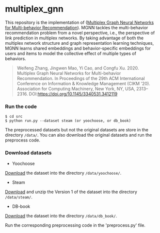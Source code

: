 # multiplex_gnn

This repository is the implementation of ([Multiplex Graph Neural Networks for Multi-behavior Recommendation](https://dl.acm.org/doi/abs/10.1145/3340531.3412119)). MGNN tackles the multi-behavior recommendation problem from a novel perspective, i.e., the perspective of link prediction in multiplex networks. By taking advantage of both the multiplex network structure and graph representation learning techniques, MGNN learns shared embeddings and behavior-specific embeddings for users and items to model the collective effect of multiple types of behaviors.

> Weifeng Zhang, Jingwen Mao, Yi Cao, and Congfu Xu. 2020. Multiplex Graph Neural Networks for Multi-behavior Recommendation. In Proceedings of the 29th ACM International Conference on Information & Knowledge Management (CIKM '20). Association for Computing Machinery, New York, NY, USA, 2313–2316. DOI:https://doi.org/10.1145/3340531.3412119

### Run the code
  ```
  $ cd src
  $ python run.py --dataset steam (or yoochoose, or db_book)
  ```

The preprocessed datasets but not the original datasets are store in the directory `/data/`. You can also download the original datasets and run the preprocess code.

### Download datasets

- Yoochoose

[Download](https://www.kaggle.com/chadgostopp/recsys-challenge-2015) the dataset into the directory `/data/yoochoose/`.

- Steam

[Download](https://cseweb.ucsd.edu/%7Ejmcauley/datasets.html#steam_data) and unzip the Version 1 of the dataset into the directory `/data/steam/`.

- DB-book

[Download](https://github.com/7thsword/MFPR-Datasets/) the dataset into the directory `/data/db_book/`.

Run the corresponding preprocessing code in the 'preprocess.py' file.

